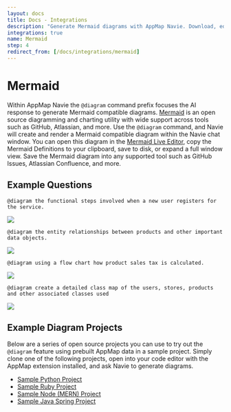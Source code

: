 ```yaml
---
layout: docs
title: Docs - Integrations
description: "Generate Mermaid diagrams with AppMap Navie. Download, edit, and share with your team and other tools across your company."
integrations: true
name: Mermaid
step: 4
redirect_from: [/docs/integrations/mermaid]
---
```


# Mermaid

Within AppMap Navie the `@diagram` command prefix focuses the AI response to generate Mermaid compatible diagrams.  [Mermaid](https://mermaid.js.org/) is an open source diagramming and charting utility with wide support across tools such as GitHub, Atlassian, and more.  Use the `@diagram` command, and Navie will create and render a Mermaid compatible diagram within the Navie chat window.  You can open this diagram in the [Mermaid Live Editor](https://mermaid.live), copy the Mermaid Definitions to your clipboard, save to disk, or expand a full window view.  Save the Mermaid diagram into any supported tool such as GitHub Issues, Atlassian Confluence, and more. 

## Example Questions

```
@diagram the functional steps involved when a new user registers for the service.
```
  
<img class="video-screenshot" src="/assets/img/product/sequence-diagram-navie.webp"/> 
 
```
@diagram the entity relationships between products and other important data objects.
```

<img class="video-screenshot" src="/assets/img/product/entity-relationship-navie.webp"/> 

```
@diagram using a flow chart how product sales tax is calculated.
```

<img class="video-screenshot" src="/assets/img/product/flow-chart-navie.webp"/> 

```
@diagram create a detailed class map of the users, stores, products and other associated classes used
```

<img class="video-screenshot" src="/assets/img/product/class-map-navie.webp"/> 

## Example Diagram Projects

Below are a series of open source projects you can use to try out the `@diagram` feature using 
prebuilt AppMap data in a sample project. Simply clone one of the following projects, open 
into your code editor with the AppMap extension installed, and ask Navie to generate diagrams.

- [Sample Python Project](https://github.com/land-of-apps/python-diagram-example/blob/master/README.md)
- [Sample Ruby Project](https://github.com/land-of-apps/rails-diagram-example/blob/main/README.md)
- [Sample Node (MERN) Project](https://github.com/land-of-apps/mern-diagram-example/blob/master/README.md)
- [Sample Java Spring Project](https://github.com/land-of-apps/waltz/blob/demo/diagram-examples/demo/diagram-demo.md)